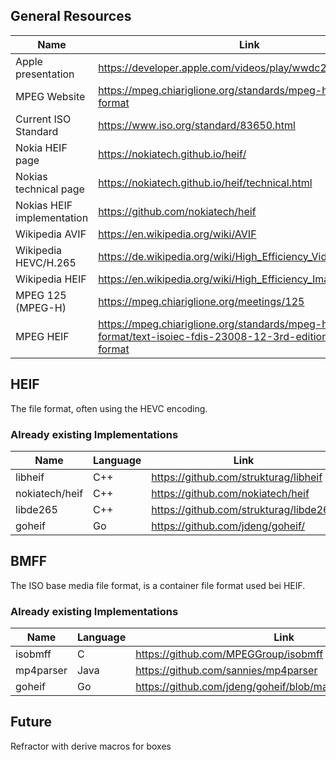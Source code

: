 ## General Resources

| Name                          | Link                                                              |
| ----------------------------- | ----------------------------------------------------------------- |
| Apple presentation            | https://developer.apple.com/videos/play/wwdc2017/513/             |
| MPEG Website                  | https://mpeg.chiariglione.org/standards/mpeg-h/image-file-format  | 
| Current ISO Standard          | https://www.iso.org/standard/83650.html                           |
| Nokia HEIF page               | https://nokiatech.github.io/heif/                                 |
| Nokias technical page         | https://nokiatech.github.io/heif/technical.html                   |
| Nokias HEIF implementation    | https://github.com/nokiatech/heif                                 |
| Wikipedia AVIF                | https://en.wikipedia.org/wiki/AVIF                                |
| Wikipedia HEVC/H.265          | https://de.wikipedia.org/wiki/High_Efficiency_Video_Coding        |
| Wikipedia HEIF                | https://en.wikipedia.org/wiki/High_Efficiency_Image_File_Format   |
| MPEG 125 (MPEG-H)             | https://mpeg.chiariglione.org/meetings/125                        |
| MPEG HEIF                     | https://mpeg.chiariglione.org/standards/mpeg-h/image-file-format/text-isoiec-fdis-23008-12-3rd-edition-image-file-format |

## HEIF

The file format, often using the HEVC encoding.

###  Already existing Implementations
| Name | Language | Link |
| ---- | -------- | ---- |
| libheif | C++ | https://github.com/strukturag/libheif |
| nokiatech/heif | C++ | https://github.com/nokiatech/heif |
| libde265 | C++ | https://github.com/strukturag/libde265 |
| goheif | Go | https://github.com/jdeng/goheif/ |


## BMFF
The ISO base media file format, is a container file format used bei HEIF.

###  Already existing Implementations

| Name      | Language  | Link |
| --------- | --------- | ---- |
| isobmff   | C         | https://github.com/MPEGGroup/isobmff |
| mp4parser | Java      | https://github.com/sannies/mp4parser |
| goheif    | Go        | https://github.com/jdeng/goheif/blob/master/heif/bmff/bmff.go |


## Future
Refractor with derive macros for boxes
